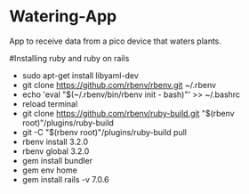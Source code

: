 # Watering-App
App to receive data from a pico device that waters plants.

#Installing ruby and ruby on rails
- sudo apt-get install libyaml-dev
- git clone https://github.com/rbenv/rbenv.git ~/.rbenv
- echo 'eval "$(~/.rbenv/bin/rbenv init - bash)"' >> ~/.bashrc
- reload terminal
- git clone https://github.com/rbenv/ruby-build.git "$(rbenv root)"/plugins/ruby-build
- git -C "$(rbenv root)"/plugins/ruby-build pull
- rbenv install 3.2.0
- rbenv global 3.2.0
- gem install bundler
- gem env home
- gem install rails -v 7.0.6
